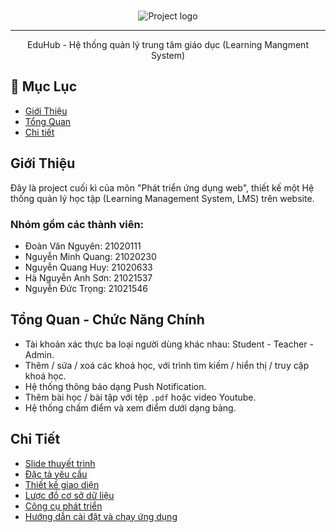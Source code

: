 <p align="center">
  <br>
  
  <img  src="https://i.imgur.com/hkW4YhJ.png" alt="Project logo">
 
</p>

---

<p align="center">EduHub - Hệ thống quản lý trung tâm giáo dục (Learning Mangment System)
    <br>
</p>

## 📝 Mục Lục

- [Giới Thiệu](#Giới-Thiệu)
- [Tổng Quan](#Tổng-Quan---Chức-Năng-Chính)
- [Chi tiết](#Chi-Tiết)


## Giới Thiệu

Đây là project cuối kì của môn "Phát triển ứng dụng web", thiết kế một Hệ thống quản lý học tập (Learning Management System, LMS) trên website. 


### Nhóm gồm các thành viên:
  - Đoàn Văn Nguyên: 21020111
  - Nguyễn Minh Quang: 21020230
  - Nguyễn Quang Huy: 21020633
  - Hà Nguyễn Anh Sơn: 21021537
  - Nguyễn Đức Trọng: 21021546


<!-- <p align="center">
  <br>
  <img width=848px height=480px  src="https://user-images.githubusercontent.com/30159212/211318750-b7c464df-ce4a-49e6-987d-67fa9450b2c8.gif" alt="Project showcase">

</p> -->

<!-- This is full stack web-app created as a final graduation project that aimed to design and build a fully functional learning mangment system (LMS) and integrate it with a varity of machine leraning models to offer common and invoative AI features.

This repository contains the web portion (front-end | backend), but doesn't include the AI models. -->

## Tổng Quan - Chức Năng Chính


- Tài khoản xác thực ba loại người dùng khác nhau: Student - Teacher - Admin.
- Thêm / sửa / xoá các khoá học, với trình tìm kiếm / hiển thị / truy cập khoá học. 
- Hệ thống thông báo dạng Push Notification.
- Thêm bài học / bài tập với tệp `.pdf` hoặc video Youtube. 
- Hệ thống chấm điểm và xem điểm dưới dạng bảng. 



<!-- * Authentication
* Authorization for diffrent uesr roles (student | instructor | admin)
* Youtube integration for course Lectures
* Announcments notification system with push notifications for desktop
* Fast grader for assestments and exams
* Auto Grading for essay questions using Machine learning
* Grade book for instructor
* Deadlines Calendar
* Plagarism detection
* Live cheating detection from webcam and microphone using Machine Learning
* Reports to the instructor of a cheating instance
* Text moderation system -->


## Chi Tiết

- [Slide thuyết trình](https://docs.google.com/presentation/d/1SRcoPh-gWgNj7zBD9eHhCGioIoxsI_Ci88gqBudCC-8/edit?usp=sharing)
- [Đặc tả yêu cầu](./.docs/SRS.md)
- [Thiết kế giao diện](https://www.figma.com/file/63NtzLAeJcc4K0naM92C0P/Education-Management-System?type=design&node-id=0%3A1&mode=design&t=N8Az3P8c6qr1EGbq-1)
- [Lược đồ cơ sở dữ liệu](./.docs/schema.md)
- [Công cụ phát triển](./.docs/tools.md)
- [Hướng dẫn cài đặt và chạy ứng dụng](./.docs/installation.md)



